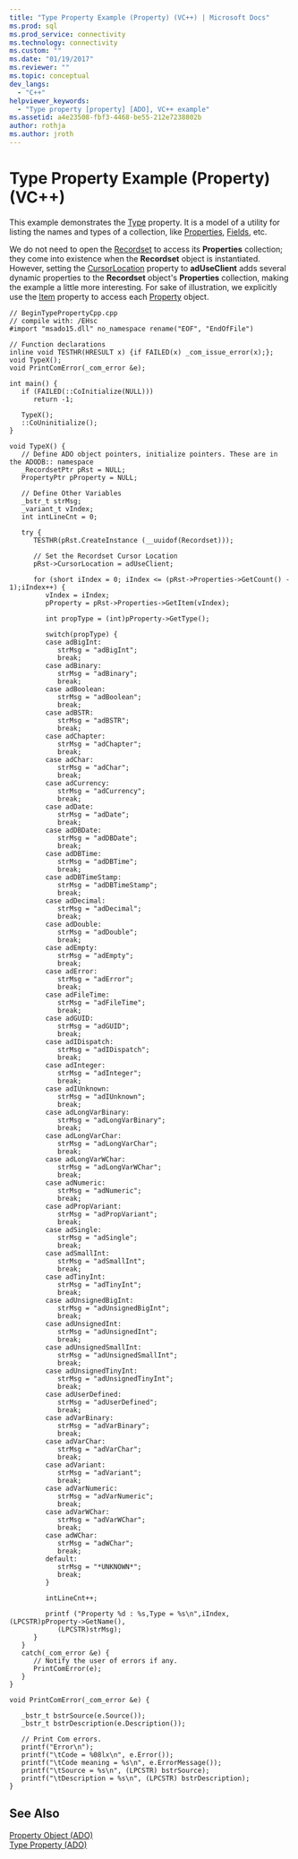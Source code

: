 ```yaml
---
title: "Type Property Example (Property) (VC++) | Microsoft Docs"
ms.prod: sql
ms.prod_service: connectivity
ms.technology: connectivity
ms.custom: ""
ms.date: "01/19/2017"
ms.reviewer: ""
ms.topic: conceptual
dev_langs: 
  - "C++"
helpviewer_keywords: 
  - "Type property [property] [ADO], VC++ example"
ms.assetid: a4e23508-fbf3-4468-be55-212e7238802b
author: rothja
ms.author: jroth
---
```

# Type Property Example (Property) (VC++)
This example demonstrates the [Type](../../../ado/reference/ado-api/type-property-ado.md) property. It is a model of a utility for listing the names and types of a collection, like [Properties](../../../ado/reference/ado-api/properties-collection-ado.md), [Fields](../../../ado/reference/ado-api/fields-collection-ado.md), etc.  
  
 We do not need to open the [Recordset](../../../ado/reference/ado-api/recordset-object-ado.md) to access its **Properties** collection; they come into existence when the **Recordset** object is instantiated. However, setting the [CursorLocation](../../../ado/reference/ado-api/cursorlocation-property-ado.md) property to **adUseClient** adds several dynamic properties to the **Recordset** object's **Properties** collection, making the example a little more interesting. For sake of illustration, we explicitly use the [Item](../../../ado/reference/ado-api/item-property-ado.md) property to access each [Property](../../../ado/reference/ado-api/property-object-ado.md) object.  
  
```  
// BeginTypePropertyCpp.cpp  
// compile with: /EHsc  
#import "msado15.dll" no_namespace rename("EOF", "EndOfFile")  
  
// Function declarations  
inline void TESTHR(HRESULT x) {if FAILED(x) _com_issue_error(x);};  
void TypeX();  
void PrintComError(_com_error &e);  
  
int main() {  
   if (FAILED(::CoInitialize(NULL)))  
      return -1;  
  
   TypeX();  
   ::CoUninitialize();  
}  
  
void TypeX() {  
   // Define ADO object pointers, initialize pointers. These are in the ADODB:: namespace  
   _RecordsetPtr pRst = NULL;  
   PropertyPtr pProperty = NULL;  
  
   // Define Other Variables  
   _bstr_t strMsg;  
   _variant_t vIndex;  
   int intLineCnt = 0;     
  
   try {  
      TESTHR(pRst.CreateInstance (__uuidof(Recordset)));  
  
      // Set the Recordset Cursor Location  
      pRst->CursorLocation = adUseClient;  
  
      for (short iIndex = 0; iIndex <= (pRst->Properties->GetCount() - 1);iIndex++) {  
         vIndex = iIndex;  
         pProperty = pRst->Properties->GetItem(vIndex);  
  
         int propType = (int)pProperty->GetType();  
  
         switch(propType) {  
         case adBigInt:  
            strMsg = "adBigInt";  
            break;  
         case adBinary:  
            strMsg = "adBinary";  
            break;  
         case adBoolean:  
            strMsg = "adBoolean";  
            break;  
         case adBSTR:  
            strMsg = "adBSTR";  
            break;  
         case adChapter:  
            strMsg = "adChapter";  
            break;  
         case adChar:  
            strMsg = "adChar";  
            break;  
         case adCurrency:  
            strMsg = "adCurrency";  
            break;  
         case adDate:  
            strMsg = "adDate";  
            break;  
         case adDBDate:  
            strMsg = "adDBDate";  
            break;  
         case adDBTime:  
            strMsg = "adDBTime";  
            break;  
         case adDBTimeStamp:  
            strMsg = "adDBTimeStamp";  
            break;  
         case adDecimal:  
            strMsg = "adDecimal";  
            break;  
         case adDouble:  
            strMsg = "adDouble";  
            break;  
         case adEmpty:  
            strMsg = "adEmpty";  
            break;  
         case adError:  
            strMsg = "adError";  
            break;  
         case adFileTime:  
            strMsg = "adFileTime";  
            break;  
         case adGUID:  
            strMsg = "adGUID";  
            break;  
         case adIDispatch:  
            strMsg = "adIDispatch";  
            break;  
         case adInteger:  
            strMsg = "adInteger";  
            break;  
         case adIUnknown:  
            strMsg = "adIUnknown";  
            break;  
         case adLongVarBinary:  
            strMsg = "adLongVarBinary";  
            break;  
         case adLongVarChar:  
            strMsg = "adLongVarChar";  
            break;  
         case adLongVarWChar:  
            strMsg = "adLongVarWChar";  
            break;  
         case adNumeric:  
            strMsg = "adNumeric";  
            break;  
         case adPropVariant:  
            strMsg = "adPropVariant";  
            break;  
         case adSingle:  
            strMsg = "adSingle";  
            break;  
         case adSmallInt:  
            strMsg = "adSmallInt";  
            break;  
         case adTinyInt:  
            strMsg = "adTinyInt";  
            break;  
         case adUnsignedBigInt:  
            strMsg = "adUnsignedBigInt";  
            break;  
         case adUnsignedInt:  
            strMsg = "adUnsignedInt";  
            break;  
         case adUnsignedSmallInt:  
            strMsg = "adUnsignedSmallInt";  
            break;  
         case adUnsignedTinyInt:  
            strMsg = "adUnsignedTinyInt";  
            break;  
         case adUserDefined:  
            strMsg = "adUserDefined";  
            break;  
         case adVarBinary:  
            strMsg = "adVarBinary";  
            break;  
         case adVarChar:  
            strMsg = "adVarChar";  
            break;  
         case adVariant:  
            strMsg = "adVariant";  
            break;  
         case adVarNumeric:  
            strMsg = "adVarNumeric";  
            break;  
         case adVarWChar:  
            strMsg = "adVarWChar";  
            break;  
         case adWChar:  
            strMsg = "adWChar";  
            break;  
         default:  
            strMsg = "*UNKNOWN*";  
            break;  
         }  
  
         intLineCnt++;  
  
         printf ("Property %d : %s,Type = %s\n",iIndex, (LPCSTR)pProperty->GetName(),  
            (LPCSTR)strMsg);  
      }  
   }  
   catch(_com_error &e) {  
      // Notify the user of errors if any.  
      PrintComError(e);  
   }  
}  
  
void PrintComError(_com_error &e) {  
  
   _bstr_t bstrSource(e.Source());  
   _bstr_t bstrDescription(e.Description());  
  
   // Print Com errors.    
   printf("Error\n");  
   printf("\tCode = %08lx\n", e.Error());  
   printf("\tCode meaning = %s\n", e.ErrorMessage());  
   printf("\tSource = %s\n", (LPCSTR) bstrSource);  
   printf("\tDescription = %s\n", (LPCSTR) bstrDescription);  
}  
```  
  
## See Also  
 [Property Object (ADO)](../../../ado/reference/ado-api/property-object-ado.md)   
 [Type Property (ADO)](../../../ado/reference/ado-api/type-property-ado.md)
